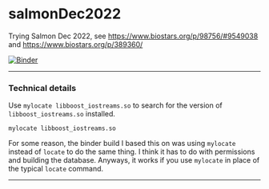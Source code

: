 # salmonDec2022
Trying Salmon Dec 2022, see https://www.biostars.org/p/98756/#9549038 and https://www.biostars.org/p/389360/

[![Binder](https://mybinder.org/badge_logo.svg)](https://mybinder.org/v2/gh/fomightez/salmonDec2022/HEAD)


-------------------------

### Technical details

Use `mylocate libboost_iostreams.so` to search for the version of `libboost_iostreams.so` installed.  

```shell
mylocate libboost_iostreams.so
```

For some reason, the binder build I based this on was using `mylocate` instead of `locate` to do the same thing. I think it has to do with permissions and building the database. Anyways, it works if you use `mylocate` in place of the typical `locate` command.


-------------------------